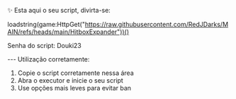 ✨️ Esta aqui o seu script, divirta-se:

loadstring(game:HttpGet("https://raw.githubusercontent.com/RedJDarks/MAIN/refs/heads/main/HitboxExpander"))()

Senha do script: Douki23

 --- Utilização corretamente:

 1. Copie o script corretamente nessa área
 2. Abra o executor e inicie o seu script
 3. Use opções mais leves para evitar ban
